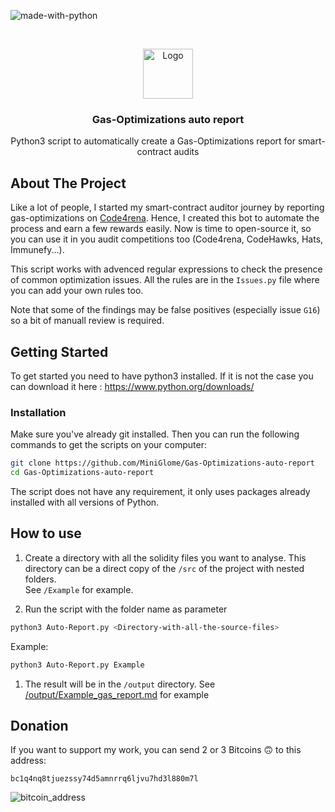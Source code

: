 ![made-with-python](https://img.shields.io/badge/Made%20with-Python3-brightgreen)

<!-- LOGO -->
<br />
<p align="center">
    <img src="https://github.com/MiniGlome/Gas-Optimizations-auto-report/assets/54740007/87afafb6-8b48-4d00-ac76-1e2494e17d58" alt="Logo" width="80" height="80">


  <h3 align="center">Gas-Optimizations auto report</h3>

  <p align="center">
    Python3 script to automatically create a Gas-Optimizations report for smart-contract audits
    <br />
    </p>
</p>


## About The Project

Like a lot of people, I started my smart-contract auditor journey by reporting gas-optimizations on [Code4rena](https://code4rena.com/). Hence, I created this bot to automate the process and earn a few rewards easily. Now is time to open-source it, so you can use it in you audit competitions too (Code4rena, CodeHawks, Hats, Immunefy...).

This script works with advenced regular expressions to check the presence of common optimization issues. All the rules are in the `Issues.py` file where you can add your own rules too.

Note that some of the findings may be false positives (especially issue `G16`) so a bit of manuall review is required.

## Getting Started
To get started you need to have python3 installed. If it is not the case you can download it here : https://www.python.org/downloads/

### Installation
Make sure you've already git installed. Then you can run the following commands to get the scripts on your computer:
   ```sh
   git clone https://github.com/MiniGlome/Gas-Optimizations-auto-report
   cd Gas-Optimizations-auto-report
   ```
The script does not have any requirement, it only uses packages already installed with all versions of Python.
   
## How to use
1. Create a directory with all the solidity files you want to analyse. This directory can be a direct copy of the `/src` of the project with nested folders.<br>See `/Example` for example.
   
2. Run the script with the folder name as parameter

```sh
python3 Auto-Report.py <Directory-with-all-the-source-files>
```
Example:
```sh
python3 Auto-Report.py Example
```

1. The result will be in the `/output` directory. See [/output/Example_gas_report.md](output/Example_gas_report.md) for example


## Donation
If you want to support my work, you can send 2 or 3 Bitcoins 🙃 to this address: 
```
bc1q4nq8tjuezssy74d5amnrrq6ljvu7hd3l880m7l
```
![bitcoin_address](https://user-images.githubusercontent.com/54740007/169100171-1061c7a0-207e-459b-84de-2d6bb93b0f38.png)
